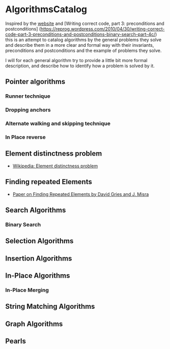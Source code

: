 
# AlgorithmsCatalog
Inspired by the [website](https://wiki.algo.informatik.tu-darmstadt.de/Main_Page) and [Writing correct code, part 3: preconditions and postconditions]
(https://reprog.wordpress.com/2010/04/30/writing-correct-code-part-3-preconditions-and-postconditions-binary-search-part-4c/) this is an attempt to 
catalog algorithms by the general problems they solve and describe them in a more clear and formal way 
with their invariants, preconditions and postconditions and the example of problems they solve.

I will for each general algorithm try to provide a little bit more formal description, and describe how to identify 
how a problem is solved by it.

## Pointer algorithms

### Runner technique

### Dropping anchors

### Alternate walking and skipping technique

### In Place reverse

## Element distinctness problem
* [Wikipedia: Element distinctness problem](https://en.wikipedia.org/wiki/Element_distinctness_problem)

## Finding repeated Elements 
* [Paper on Finding Repeated Elements by David Gries and J. Misra](http://www.cs.utexas.edu/users/misra/scannedPdf.dir/FindRepeatedElements.pdf)

## Search Algorithms

### Binary Search

## Selection Algorithms

## Insertion Algorithms 

## In-Place Algorithms
### In-Place Merging 

## String Matching Algorithms

## Graph Algorithms

## Pearls



